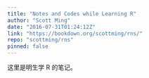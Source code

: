 ```yaml
---
title: "Notes and Codes while Learning R"
author: "Scott Ming"
date: "2016-07-31T01:24:12Z"
link: "https://bookdown.org/scottming/rns/"
repo: "scottming/rns"
pinned: false
---
```


这里是明生学 R 的笔记。
